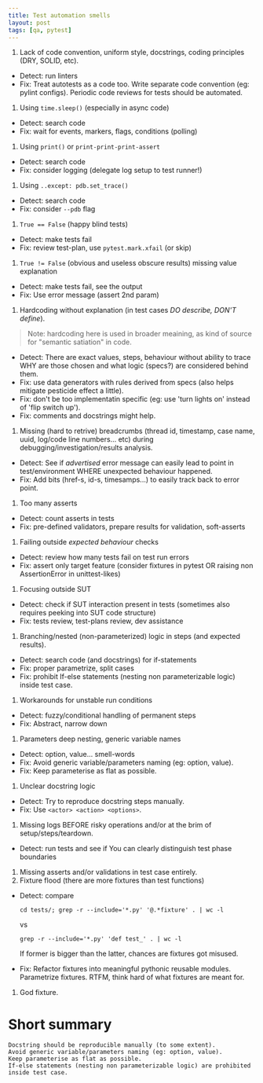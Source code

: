 ```yaml
---
title: Test automation smells
layout: post
tags: [qa, pytest]
---
```


1. Lack of code convention, uniform style, docstrings, coding principles (DRY, SOLID, etc).
  * Detect: run linters
  * Fix: Treat autotests as a code too. Write separate code convention (eg: pylint configs). Periodic code reviews for tests should be automated.
1. Using `time.sleep()` (especially in async code)
  * Detect: search code
  * Fix: wait for events, markers, flags, conditions (polling)
1. Using `print()` or `print-print-print-assert`
  * Detect: search code
  * Fix: consider logging (delegate log setup to test runner!)
1. Using `..except: pdb.set_trace()`
  * Detect: search code
  * Fix: consider `--pdb` flag
1. `True == False` (happy blind tests)
  * Detect: make tests fail
  * Fix: review test-plan, use `pytest.mark.xfail` (or skip)
1. `True != False` (obvious and useless obscure results) missing value explanation
  * Detect: make tests fail, see the output
  * Fix: Use error message (assert 2nd param)
1. Hardcoding without explanation (in test cases _DO describe, DON'T define_).
  > Note: hardcoding here is used in broader meaining, as kind of source for "semantic satiation" in code.
  * Detect: There are exact values, steps, behaviour without ability to trace WHY are those chosen and what logic (specs?) are considered behind them.
  * Fix: use data generators with rules derived from specs (also helps mitigate pesticide effect a little).
  * Fix: don't be too implementatin specific (eg: use 'turn lights on' instead of 'flip switch up').
  * Fix: comments and docstrings might help.
1. Missing (hard to retrive) breadcrumbs (thread id, timestamp, case name, uuid, log/code line numbers... etc) during debugging/investigation/results analysis.
  * Detect: See if _advertised_ error message can easily lead to point in test/environment WHERE unexpected behaviour happened.
  * Fix: Add bits (href-s, id-s, timesamps...) to easily track back to error point.
1. Too many asserts
  * Detect: count asserts in tests
  * Fix: pre-defined validators, prepare results for validation, soft-asserts
1. Failing outside _expected behaviour_ checks
  * Detect: review how many tests fail on test run errors
  * Fix: assert only target feature (consider fixtures in pytest OR raising
	non AssertionError in unittest-likes)
1. Focusing outside SUT
  * Detect: check if SUT interaction present in tests (sometimes also requires peeking into SUT code structure)
  * Fix: tests review, test-plans review, dev assistance
1. Branching/nested (non-parameterized) logic in steps (and expected results).
  * Detect: search code (and docstrings) for if-statements
  * Fix: proper parametrize, split cases
  * Fix: prohibit If-else statements (nesting non parameterizable logic) inside test case.
1. Workarounds for unstable run conditions
  * Detect: fuzzy/conditional handling of permanent steps
  * Fix: Abstract, narrow down
1. Parameters deep nesting, generic variable names
  * Detect: option, value... smell-words
  * Fix: Avoid generic variable/parameters naming (eg: option, value).
  * Fix: Keep parameterise as flat as possible.
1. Unclear docstring logic
  * Detect: Try to reproduce docstring steps manually.
  * Fix: Use `<actor> <action> <options>`.
1. Missing logs BEFORE risky operations and/or at the brim of setup/steps/teardown.
  * Detect: run tests and see if You can clearly distinguish test phase boundaries
1. Missing asserts and/or validations in test case entirely.
1. Fixture flood (there are more fixtures than test functions)
  * Detect: compare

    ```cd tests/; grep -r --include='*.py' '@.*fixture' . | wc -l```
    
	vs
    
	```grep -r --include='*.py' 'def test_' . | wc -l```
  	
	If former is bigger than the latter, chances are fixtures got misused.
  
  * Fix: Refactor fixtures into meaningful pythonic reusable modules. Parametrize fixtures. RTFM, think hard of what fixtures are meant for.
1. God fixture.

# Short summary

```
Docstring should be reproducible manually (to some extent).
Avoid generic variable/parameters naming (eg: option, value).
Keep parameterise as flat as possible.
If-else statements (nesting non parameterizable logic) are prohibited inside test case.
```
